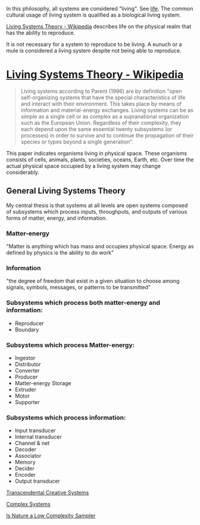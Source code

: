 In this philosophy, all systems are considered "living". See [life](./life.md). The common cultural usage of living system is qualified as a biological living system.

[Living Systems Theory - Wikipedia](https://en.wikipedia.org/wiki/Living_systems) describes life on the physical realm that has the ability to reproduce.

It is not necessary for a system to reproduce to be living. A eunuch or a mule is considered a living system despite not being able to reproduce.

# [Living Systems Theory - Wikipedia](https://en.wikipedia.org/wiki/Living_systems)

> Living systems according to Parent (1996) are by definition "open self-organizing systems that have the special characteristics of life and interact with their environment. This takes place by means of information and material-energy exchanges. Living systems can be as simple as a single cell or as complex as a supranational organization such as the European Union. Regardless of their complexity, they each depend upon the same essential twenty subsystems (or processes) in order to survive and to continue the propagation of their species or types beyond a single generation".

This paper indicates organisms living in physical space. These organisms consists of cells, animals, plants, societies, oceans, Earth, etc. Over time the actual physical space occupied by a living system may change considerably.

## General Living Systems Theory

My central thesis is that systems at all levels are open systems composed of subsystems which process inputs, throughputs, and outputs of various forms of matter, energy, and information.

### Matter-energy

"Matter is anything which has mass and occupies physical space. Energy as defined by physics is the ability to do work"

### Information
"the degree of freedom that exist in a given situation to choose among signals, symbols, messages, or patterns to be transmitted"

### Subsystems which process both matter-energy and information:
* Reproducer
* Boundary

### Subsystems which process Matter-energy:
* Ingestor
* Distributor
* Converter
* Producer
* Matter-energy Storage
* Extruder
* Motor
* Supporter

### Subsystems which process information:
* Input transducer
* Internal transducer
* Channel & net
* Decoder
* Associator
* Memory
* Decider
* Encoder
* Output transducer

[Transcendental Creative Systems](http://www.vantagequest.org/trees/livingsystems1.htm)

[Complex Systems](https://en.wikipedia.org/wiki/Complex_systems)

[Is Nature a Low Complexity Sampler](http://emanueleviola.wordpress.com/2014/11/09/is-nature-a-low-complexity-sampler/)
